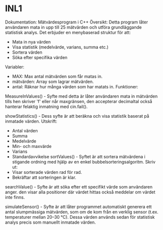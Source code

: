 # INL1
Dokumentation: Mätvärdesprogram i C++
Översikt:
Detta program låter användaren mata in upp till 25 mätvärden och utföra grundläggande statistisk analys. Det erbjuder en menybaserad struktur för att:
- Mata in nya värden
- Visa statistik (medelvärde, varians, summa etc.)
- Sortera värden
- Söka efter specifika värden 

Variabler:
- MAX: Max antal mätvärden som får matas in.
- mätvärden: Array som lagrar mätvärden.
- antal: Räknar hur många värden som har matats in. Funktioner:

MeasureInValues() - Syfte med detta är låter användaren mata in mätvärden tills hen skriver 'f' eller når maxgränsen, den accepterar decimaltal också hanterar felaktig inmatning med cin.fail().

showStatistics()  - Dess syfte är att beräkna och visa statistik baserat på inmatade värden.
Utskrift:
- Antal värden
- Summa
- Medelvärde
- Min- och maxvärde
- Varians
- Standardavvikelse
sortValues()  - Syftet är att sortera mätvärdena i stigande ordning med hjälp av en enkel bubbelsorteringsalgoritm.
Skriv ut:
- Visar sorterade värden rad för rad.
- Bekräftar att sorteringen är klar.

searchValue()  - Syfte är att söka efter ett specifikt värde som användaren anger.
den visar alla positioner där värdet hittas också meddelar om värdet inte finns.

simulateSensor() - Syfte är att låter programmet automatiskt generera ett antal slumpmässiga mätvärden, som om de kom från en verklig sensor (t.ex. temperaturer mellan 20–30 °C). Dessa värden används sedan för statistisk analys precis som manuellt inmatade värden. 
